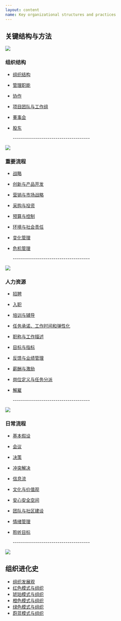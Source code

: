 ```yaml
---
layout: content
name: Key organizational structures and practices
---
```

## 关键结构与方法

![](/media/structure.jpg)

### 组织结构

* [组织结构](https://reinventingorganizationswiki.com/cn/theory/organizational-structure/)
* [管理职能](https://reinventingorganizationswiki.com/cn/theory/staff-functions/)
* [协作](https://reinventingorganizationswiki.com/cn/theory/coordination/)
* [项目团队与工作组](https://reinventingorganizationswiki.com/cn/theory/project-teams-and-task-forces/)
* [董事会](https://reinventingorganizationswiki.com/cn/theory/board/)
* [股东](https://reinventingorganizationswiki.com/cn/theory/ownership/)

  \--------------------------------------

![](/media/key-business-processes.jpg)

### 重要流程

* [战略](https://reinventingorganizationswiki.com/cn/theory/strategy/)
* [创新与产品开发](https://reinventingorganizationswiki.com/cn/theory/innovation-and-product-development/)
* [营销与市场战略](https://reinventingorganizationswiki.com/cn/theory/sales-marketing/)
* [采购与投资](https://reinventingorganizationswiki.com/cn/theory/purchasing-and-investments/)
* [预算与控制](https://reinventingorganizationswiki.com/cn/theory/budgeting-and-controlling/)
* [环境与社会责任](https://reinventingorganizationswiki.com/cn/theory/environmental-and-social-management/)
* [变化管理](https://reinventingorganizationswiki.com/cn/theory/change-management/)
* [危机管理](https://reinventingorganizationswiki.com/cn/theory/crisis-management/)

  \--------------------------------------

![](/media/people-practices.jpg)

### 人力资源

* [招聘](https://reinventingorganizationswiki.com/cn/theory/recruitment/)
* [入职](https://reinventingorganizationswiki.com/cn/theory/onboarding/)
* [培训与辅导](https://reinventingorganizationswiki.com/cn/theory/training-and-coaching/)
* [任务承诺、工作时间和弹性化](https://reinventingorganizationswiki.com/cn/theory/commitment-working-hours-and-flexibility/)
* [职称与工作描述](https://reinventingorganizationswiki.com/cn/theory/job-titles-and-job-descriptions/)
* [目标与指标](https://reinventingorganizationswiki.com/cn/theory/objectives-and-target-setting/)
* [反馈与业绩管理](https://reinventingorganizationswiki.com/cn/theory/feedback-and-performance-management/)
* [薪酬与激励](https://reinventingorganizationswiki.com/cn/theory/compensation-and-incentives/)
* [岗位定义与任务分派](https://reinventingorganizationswiki.com/cn/theory/role-definition-and-allocation/)
* [解雇](https://reinventingorganizationswiki.com/cn/theory/dismissal/)

  \--------------------------------------

![](/media/daily-organizational-practices.jpg)

### 日常流程

* [基本假设](https://reinventingorganizationswiki.com/cn/theory/fundamental-assumptions/)
* [会议](https://reinventingorganizationswiki.com/cn/theory/meetings/)
* [决策](https://reinventingorganizationswiki.com/cn/theory/decision-making/)
* [冲突解决](https://reinventingorganizationswiki.com/cn/theory/conflict-resolution/)
* [信息流](https://reinventingorganizationswiki.com/cn/theory/information-flow/)
* [文化与价值观](https://reinventingorganizationswiki.com/cn/theory/culture-and-values/)
* [安心安全空间](https://reinventingorganizationswiki.com/cn/theory/safe-space/)
* [团队与社区建设](https://reinventingorganizationswiki.com/cn/theory/team-and-community-building/)
* [情绪管理](https://reinventingorganizationswiki.com/cn/theory/mood-management/)
* [聆听目标](https://reinventingorganizationswiki.com/cn/theory/listening-to-purpose/)

  \--------------------------------------

![](/media/1_018-small.png)

## 组织进化史

* [组织发展观](https://reinventingorganizationswiki.com/cn/theory/developmental-perspective-on-organizations/)
* [红色模式与组织](https://reinventingorganizationswiki.com/cn/theory/red-organizations/)
* [琥珀模式与组织](https://reinventingorganizationswiki.com/cn/theory/amber-paradigm-and-organizations/)
* [橙色模式与组织](https://reinventingorganizationswiki.com/cn/theory/orange-paradigm-and-organizations/)
* [绿色模式与组织](https://reinventingorganizationswiki.com/cn/theory/green-paradigm-and-organizations/)
* [蔚蓝模式与组织](https://reinventingorganizationswiki.com/cn/theory/teal-paradigm-and-organizations/)